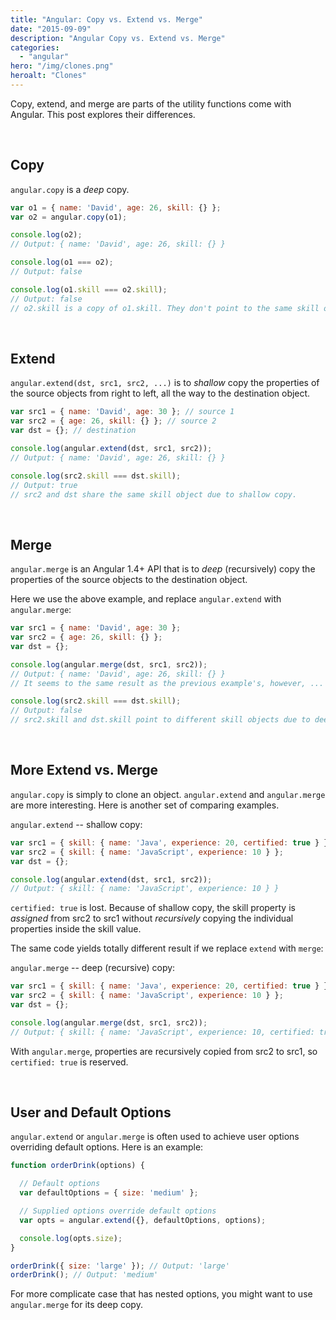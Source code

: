 ```yaml
---
title: "Angular: Copy vs. Extend vs. Merge"
date: "2015-09-09"
description: "Angular Copy vs. Extend vs. Merge"
categories:
  - "angular"
hero: "/img/clones.png"
heroalt: "Clones"
---
```


Copy, extend, and merge are parts of the utility functions come with Angular. This post explores their differences.
<!--more-->
<br/>

## Copy

`angular.copy` is a *deep* copy.

~~~js
var o1 = { name: 'David', age: 26, skill: {} };
var o2 = angular.copy(o1);

console.log(o2);
// Output: { name: 'David', age: 26, skill: {} }

console.log(o1 === o2);
// Output: false

console.log(o1.skill === o2.skill);
// Output: false
// o2.skill is a copy of o1.skill. They don't point to the same skill object.
~~~
<br/>

## Extend

`angular.extend(dst, src1, src2, ...)` is to *shallow* copy the properties of the source objects from right to left, all the way to the destination object.

~~~js
var src1 = { name: 'David', age: 30 }; // source 1
var src2 = { age: 26, skill: {} }; // source 2
var dst = {}; // destination

console.log(angular.extend(dst, src1, src2));
// Output: { name: 'David', age: 26, skill: {} }

console.log(src2.skill === dst.skill);
// Output: true
// src2 and dst share the same skill object due to shallow copy.
~~~
<br/>

## Merge

`angular.merge` is an Angular 1.4+ API that is to *deep* (recursively) copy the properties of the source objects to the destination object.

Here we use the above example, and replace `angular.extend` with `angular.merge`:

~~~js
var src1 = { name: 'David', age: 30 };
var src2 = { age: 26, skill: {} };
var dst = {};

console.log(angular.merge(dst, src1, src2));
// Output: { name: 'David', age: 26, skill: {} }
// It seems to the same result as the previous example's, however, ...

console.log(src2.skill === dst.skill);
// Output: false
// src2.skill and dst.skill point to different skill objects due to deep copy.
~~~
<br/>

## More Extend vs. Merge

`angular.copy` is simply to clone an object. `angular.extend` and `angular.merge` are more interesting. Here is another set of comparing examples.

`angular.extend` -- shallow copy:

~~~js
var src1 = { skill: { name: 'Java', experience: 20, certified: true } };
var src2 = { skill: { name: 'JavaScript', experience: 10 } };
var dst = {};

console.log(angular.extend(dst, src1, src2));
// Output: { skill: { name: 'JavaScript', experience: 10 } }
~~~

`certified: true` is lost. Because of shallow copy, the skill property is *assigned* from src2 to src1 without *recursively* copying the individual properties inside the skill value.

The same code yields totally different result if we replace `extend` with `merge`:

`angular.merge` -- deep (recursive) copy:

~~~js
var src1 = { skill: { name: 'Java', experience: 20, certified: true } };
var src2 = { skill: { name: 'JavaScript', experience: 10 } };
var dst = {};

console.log(angular.merge(dst, src1, src2));
// Output: { skill: { name: 'JavaScript', experience: 10, certified: true } }
~~~

With `angular.merge`, properties are recursively copied from src2 to src1, so `certified: true` is reserved.

<br/>

## User and Default Options

`angular.extend` or `angular.merge` is often used to achieve user options overriding default options. Here is an example:

~~~js
function orderDrink(options) {

  // Default options
  var defaultOptions = { size: 'medium' };

  // Supplied options override default options
  var opts = angular.extend({}, defaultOptions, options);

  console.log(opts.size);
}

orderDrink({ size: 'large' }); // Output: 'large'
orderDrink(); // Output: 'medium'
~~~

For more complicate case that has nested options, you might want to use `angular.merge` for its deep copy.

<br/>
